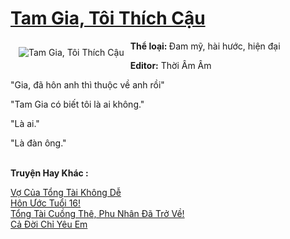 <a href="https://utruyen.com/truyen/tam-gia-toi-thich-cau/19156/" title="Tam Gia, Tôi Thích Cậu"><h1>Tam Gia, Tôi Thích Cậu</h1></a><div style="display:table"><img align="right" style="float: left; padding: 10px;" src="https://utruyen.com/images/story/200x260/tam-gia-toi-thich-cau.jpg" alt="Tam Gia, Tôi Thích Cậu"><b>Thể loại: </b>Đam mỹ, hài hước, hiện đại<p></p><b>Editor:</b> Thời Âm Âm<p></p>"Gia, đã hôn anh thì thuộc về anh rồi"<p></p>"Tam Gia có biết tôi là ai không."<p></p>"Là ai."<p></p>"Là đàn ông."</div><p><br><b>Truyện Hay Khác :</b></p><a href="https://utruyen.com/truyen/vo-cua-tong-tai-khong-de/19168/" alt="Vợ Của Tổng Tài Không Dễ">Vợ Của Tổng Tài Không Dễ</a><br/><a href="https://github.com/quanluxury/ngontinhhot/tree/master/truyenhay/17483/" alt="Hôn Ước Tuổi 16!">Hôn Ước Tuổi 16!</a><br/><a href="https://truyenngontinhay.wordpress.com/2019/10/03/tong-tai-cuong-the-phu-nhan-da-tro-ve/" alt="Tổng Tài Cuồng Thê, Phu Nhân Đã Trở Về!">Tổng Tài Cuồng Thê, Phu Nhân Đã Trở Về!</a><br/><a href="https://github.com/quanluxury/ngontinhhot/tree/master/truyenhay/19170/" alt="Cả Đời Chỉ Yêu Em">Cả Đời Chỉ Yêu Em</a><br/>